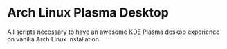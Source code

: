 # Arch Linux Plasma Desktop

All scripts necessary to have an awesome KDE Plasma deskop experience on vanilla Arch Linux installation.
